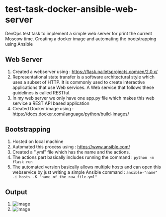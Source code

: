 # test-task-docker-ansible-web-server
DevOps test task to implement a simple web server for print the current Moscow time. Creating a docker image and automating the bootstrapping using Ansible

## Web Server
1. Created a webserver using : https://flask.palletsprojects.com/en/2.0.x/
2. Representational state transfer is a software architectural style which uses a subset of HTTP. It is commonly used to create interactive applications that use Web services. A Web service that follows these guidelines is called RESTful.
3. In my web server we only have one app.py file which makes this web service a REST API based application
4. Created Docker image using : https://docs.docker.com/language/python/build-images/

## Bootstrapping
1. Hosted on local machine
2. Automated this process using : https://www.ansible.com/
3. Created a ".yml" file which has the name and the actions.
4. The actions part basically includes running the command : `python -m flask run`
5. The automated version basically allows multiple hosts and can open this webservice by just writing a simple Ansible command : `ansible-"name" -i hosts -K "name_of_the_raw_file.yml"`


## Output
1. ![image](https://user-images.githubusercontent.com/50231750/120638304-a4817800-c478-11eb-923b-0cdbee0fbb68.png)
2. ![image](https://user-images.githubusercontent.com/50231750/120638457-cd097200-c478-11eb-88ef-768cc74aeb32.png)

